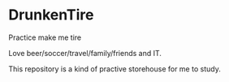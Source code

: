 # DrunkenTire
Practice make me tire

Love beer/soccer/travel/family/friends and IT.

This repository is a kind of practive storehouse for me to study.
